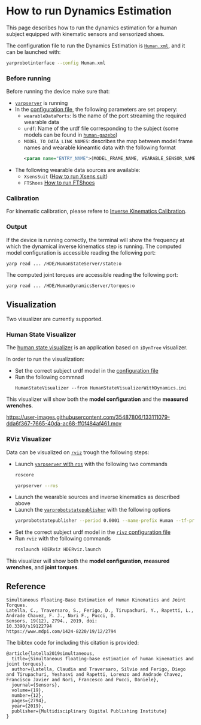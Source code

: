 # How to run Dynamics Estimation
This page describes how to run the dynamics estimation for a human subject equipped with kinematic sensors and sensorized shoes.

The configuration file to run the Dynamics Estimation is [`Human.xml`](https://github.com/robotology/human-dynamics-estimation/blob/master/conf/xml/Human.xml), and it can be launched with:
```bash
yarprobotinterface --config Human.xml
```

### Before running
Before running the device make sure that:
- [`yarpserver`](https://www.yarp.it/yarpserver.html) is running
- In the [configuration file](https://github.com/robotology/human-dynamics-estimation/blob/master/conf/xml/Human.xml), the following parameters are set propery:
  - `wearableDataPorts`: Is the name of the port streaming the required wearable data
  - `urdf`: Name of the urdf file corresponding to the subject (some models can be found in [`human-gazebo`](https://github.com/robotology/human-gazebo))
  - `MODEL_TO_DATA_LINK_NAMES`: describes the map between model frame names and wearable kineamtic data with the following format
    ```xml
    <param name="ENTRY_NAME">(MODEL_FRAME_NAME, WEARABLE_SENSOR_NAME)</param>
    ```
- The following wearable data sources are available:
  - `XsensSuit` ([How to run Xsens suit](https://github.com/robotology/wearables/blob/master/doc/How-to-run-XsensSuit.md))
  - `FTShoes` [How to run FTShoes](https://github.com/robotology/wearables/blob/master/doc/How-to-run-FTshoes.md)

### Calibration
For kinematic calibration, please refere to [Inverse Kinematics Calibration](/doc/how-to-run-inverse-kinematics.md#calibration).

### Output
If the device is running correctly, the terminal will show the frequency at which the dynamical inverse kinematics step is running.
The computed model configuration is accessible reading the following port:
```bash
yarp read ... /HDE/HumanStateServer/state:o
```
The computed joint torques are accessible reading the following port:
```bash
yarp read ... /HDE/HumanDynamicsServer/torques:o
```

## Visualization
Two visualizer are currently supported.

### Human State Visualizer
The [human state visualizer](https://github.com/robotology/human-dynamics-estimation/tree/master/modules/HumanStateVisualizerWithDynamics) is an application based on `iDynTree` visualizer.

In order to run the visualization:
- Set the correct subject urdf model in the [configuration file](https://github.com/robotology/human-dynamics-estimation/blob/master/conf/app/HumanStateVisualizerWithDynamics.ini)
- Run the following commnad
  ```
  HumanStateVisualizer --from HumanStateVisualizerWithDynamics.ini
  ```

This visualizer will show both the **model configuration** and the **measured wrenches**.

https://user-images.githubusercontent.com/35487806/133111079-dda6f367-7665-40da-ac68-ff0f484af461.mov


### RViz Visualizer
Data can be visualized on [`rviz`](http://wiki.ros.org/rviz) trough the following steps:
- Launch [`yarpserver` with `ros`](http://www.yarp.it/git-master/yarp_with_ros_nameservers.html) with the following two commands
  ```bash
  roscore
  ```
  ```bash
  yarpserver --ros
  ```
- Launch the wearable sources and inverse kinematics as described above
- Launch the [`yarprobotstatepublisher`](https://github.com/robotology/idyntree/tree/master/src/tools/yarprobotstatepublisher) with the following options
  ```bash
  yarprobotstatepublisher --period 0.0001 --name-prefix Human --tf-prefix /Human/ --model humanSubject01_66dof.urdf --reduced-model true --base-frame Pelvis --jointstates-topic "/Human/joint_states"
  ```
- Set the correct subject urdf model in the [`rivz` configuration file](https://github.com/robotology/human-dynamics-estimation/blob/master/conf/ros/launch/HDERviz.launch)
- Run `rviz` with the following commands
  ```bash
  roslaunch HDERviz HDERviz.launch
  ```

This visualizer will show both the **model configuration**, **measured wrenches**, and **joint torques**.

## Reference

~~~
Simultaneous Floating-Base Estimation of Human Kinematics and Joint Torques.
Latella, C., Traversaro, S., Ferigo, D., Tirupachuri, Y., Rapetti, L., Andrade Chavez, F. J., Nori F., Pucci, D.
Sensors, 19(12), 2794., 2019, doi:
10.3390/s19122794
https://www.mdpi.com/1424-8220/19/12/2794
~~~

The bibtex code for including this citation is provided:

~~~
@article{latella2019simultaneous,
  title={Simultaneous floating-base estimation of human kinematics and joint torques},
  author={Latella, Claudia and Traversaro, Silvio and Ferigo, Diego and Tirupachuri, Yeshasvi and Rapetti, Lorenzo and Andrade Chavez, Francisco Javier and Nori, Francesco and Pucci, Daniele},
  journal={Sensors},
  volume={19},
  number={12},
  pages={2794},
  year={2019},
  publisher={Multidisciplinary Digital Publishing Institute}
}
~~~
